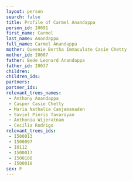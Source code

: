 ```yaml
---
layout: person
search: false
title: Profile of Carmel Anandappa
person_id: I0091
first_name: Carmel
last_name: Anandappa
full_name: Carmel Anandappa
mother: Queenie Bertha Immaculate Casie Chetty
mother_id: I0007
father: Bede Leonard Anandappa
father_id: I0037
children:
children_ids:
partners:
partner_ids:
relevant_trees_names:
 - Anthony Anandappa
 - Casper Casie Chetty
 - Maria Nathalia Canjemanaden
 - Saviel Pieris Tavarayan
 - Anthonia Wijeratnam
 - Cecilia Rodrigo
relevant_trees_ids:
 - I500013
 - I500097
 - I0112
 - I500017
 - I500100
 - I500018
sex: F
---
```


